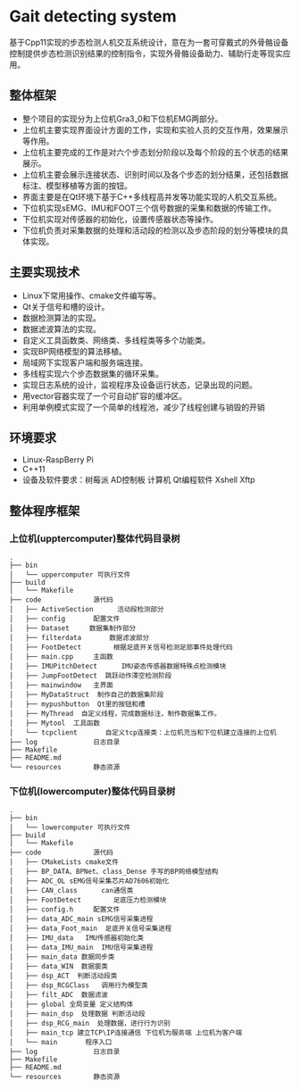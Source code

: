 # Gait detecting system
基于Cpp11实现的步态检测人机交互系统设计，意在为一套可穿戴式的外骨骼设备控制提供步态检测识别结果的控制指令，实现外骨骼设备助力、辅助行走等现实应用。
## 整体框架
- 整个项目的实现分为上位机Gra3_0和下位机EMG两部分。
- 上位机主要实现界面设计方面的工作，实现和实验人员的交互作用，效果展示等作用。
- 上位机主要完成的工作是对六个步态划分阶段以及每个阶段的五个状态的结果展示。
- 上位机主要会展示连接状态、识别时间以及各个步态的划分结果，还包括数据标注、模型移植等方面的按钮。
- 界面主要是在Qt环境下基于C++多线程高并发等功能实现的人机交互系统。
- 下位机实现sEMG、IMU和FOOT三个信号数据的采集和数据的传输工作。
- 下位机实现对传感器的初始化，设置传感器状态等操作。
- 下位机负责对采集数据的处理和活动段的检测以及步态阶段的划分等模块的具体实现。

## 主要实现技术
- Linux下常用操作、cmake文件编写等。
- Qt关于信号和槽的设计。
- 数据检测算法的实现。
- 数据滤波算法的实现。
- 自定义工具函数类、网络类、多线程类等多个功能类。
- 实现BP网络模型的算法移植。
- 局域网下实现客户端和服务端连接。
- 多线程实现六个步态数据集的循环采集。
- 实现日志系统的设计，监视程序及设备运行状态，记录出现的问题。
- 用vector容器实现了一个可自动扩容的缓冲区。
- 利用单例模式实现了一个简单的线程池，减少了线程创建与销毁的开销

## 环境要求
- Linux-RaspBerry Pi
- C++11
- 设备及软件要求：树莓派 AD控制板 计算机 Qt编程软件 Xshell Xftp

## 整体程序框架
### 上位机(upptercomputer)整体代码目录树
```
.
├── bin
│   └── uppercomputer 可执行文件
├── build
│   └── Makefile
├── code             源代码
│   ├── ActiveSection      活动段检测部分
│   ├── config       配置文件
│   ├── Dataset     数据集制作部分
│   ├── filterdata       数据滤波部分
│   ├── FootDetect        根据足底开关信号检测足部事件处理代码
│   ├── main.cpp     主函数
│   ├── IMUPitchDetect      IMU姿态传感器数据特殊点检测模块
│   ├── JumpFootDetect  跳跃动作滞空检测阶段
│   ├── mainwindow   主界面
│   ├── MyDataStruct  制作自己的数据集阶段
│   ├── mypushbutton  Qt里的按钮和槽
│   ├── MyThread  自定义线程，完成数据标注，制作数据集工作。
│   ├── Mytool  工具函数
│   └── tcpclient       自定义tcp连接类：上位机充当和下位机建立连接的上位机
├── log              日志目录
├── Makefile
├── README.md
└── resources        静态资源
```

### 下位机(lowercomputer)整体代码目录树
```
.
├── bin
│   └── lowercomputer 可执行文件
├── build
│   └── Makefile
├── code             源代码
│   ├── CMakeLists cmake文件 
│   ├── BP_DATA、BPNet、class_Dense 手写的BP网络模型结构  
│   ├── ADC_OL sEMG信号采集芯片AD7606初始化
│   ├── CAN_class      can通信类
│   ├── FootDetect        足底压力检测模块
│   ├── config.h     配置文件
│   ├── data_ADC_main sEMG信号采集进程
│   ├── data_Foot_main  足底开关信号采集进程
│   ├── IMU_data   IMU传感器初始化类   
│   ├── data_IMU_main  IMU信号采集进程  
│   ├── main_data 数据同步类  
│   ├── data_WIN  数据窗类
│   ├── dsp_ACT  判断活动段类
│   ├── dsp_RCGClass   调用行为模型类   
│   ├── filt_ADC  数据滤波  
│   ├── global 全局变量 定义结构体  
│   ├── main_dsp  处理数据 判断活动段
│   ├── dsp_RCG_main  处理数据，进行行为识别
│   ├── main_tcp 建立TCP\IP连接通信 下位机为服务端 上位机为客户端
│   └── main       程序入口
├── log              日志目录
├── Makefile
├── README.md
└── resources        静态资源
```
